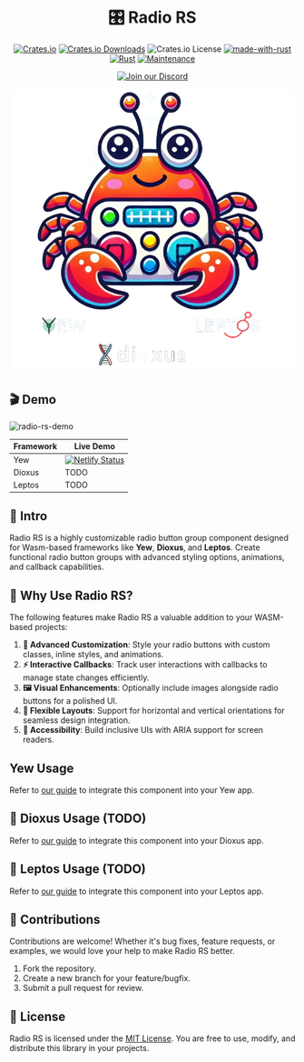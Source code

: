 <div align="center">

# 🎛️ Radio RS

[![Crates.io](https://img.shields.io/crates/v/radiors)](https://crates.io/crates/radiors)
[![Crates.io Downloads](https://img.shields.io/crates/d/radiors)](https://crates.io/crates/radiors)
![Crates.io License](https://img.shields.io/crates/l/radiors)
[![made-with-rust](https://img.shields.io/badge/Made%20with-Rust-1f425f.svg?logo=rust&logoColor=white)](https://www.rust-lang.org/)
[![Rust](https://img.shields.io/badge/Rust-1.79%2B-blue.svg)](https://www.rust-lang.org)
[![Maintenance](https://img.shields.io/badge/Maintained%3F-yes-green.svg)](https://github.com/wiseaidev)

[![Join our Discord](https://dcbadge.limes.pink/api/server/b5JbvHW5nv)](https://discord.gg/b5JbvHW5nv)

![logo](./assets/logo.webp)

</div>

## 🎬 Demo

![radio-rs-demo](./assets/demo.gif)

| Framework | Live Demo |
| --- | --- |
| Yew | [![Netlify Status](https://api.netlify.com/api/v1/badges/a0efc7e9-f20e-4dd9-93e1-c8f4fde7506f/deploy-status)](https://radio-rs.netlify.app) |
| Dioxus | TODO |
| Leptos | TODO |

## 📜 Intro

Radio RS is a highly customizable radio button group component designed for Wasm-based frameworks like **Yew**, **Dioxus**, and **Leptos**. Create functional radio button groups with advanced styling options, animations, and callback capabilities.

## 🤔 Why Use Radio RS?

The following features make Radio RS a valuable addition to your WASM-based projects:

1. **🎨 Advanced Customization**: Style your radio buttons with custom classes, inline styles, and animations.
1. **⚡ Interactive Callbacks**: Track user interactions with callbacks to manage state changes efficiently.
1. **🖼️ Visual Enhancements**: Optionally include images alongside radio buttons for a polished UI.
1. **📐 Flexible Layouts**: Support for horizontal and vertical orientations for seamless design integration.
1. **🧩 Accessibility**: Build inclusive UIs with ARIA support for screen readers.

## Yew Usage

Refer to [our guide](YEW.md) to integrate this component into your Yew app.

## 🧬 Dioxus Usage (TODO)

Refer to [our guide](DIOXUS.md) to integrate this component into your Dioxus app.

## 🌱 Leptos Usage (TODO)

Refer to [our guide](LEPTOS.md) to integrate this component into your Leptos app.

## 🤝 Contributions

Contributions are welcome! Whether it's bug fixes, feature requests, or examples, we would love your help to make Radio RS better.

1. Fork the repository.
1. Create a new branch for your feature/bugfix.
1. Submit a pull request for review.

## 📜 License

Radio RS is licensed under the [MIT License](LICENSE). You are free to use, modify, and distribute this library in your projects.
